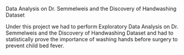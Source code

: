 Data Analysis on Dr. Semmelweis and the Discovery of Handwashing Dataset


Under this project we had to perform Exploratory Data Analysis on Dr. Semmelweis and the Discovery of Handwashing Dataset and had to statistically prove the importance of washing hands before surgery to prevent child bed fever.
